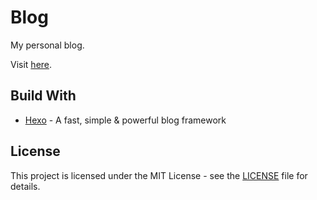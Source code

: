 # Blog
My personal blog.

Visit [here](https://damnee562.github.io/blog).

## Build With
* [Hexo](https://hexo.io/) - A fast, simple & powerful blog framework

## License
This project is licensed under the MIT License - see the [LICENSE](LICENSE) file for details.
